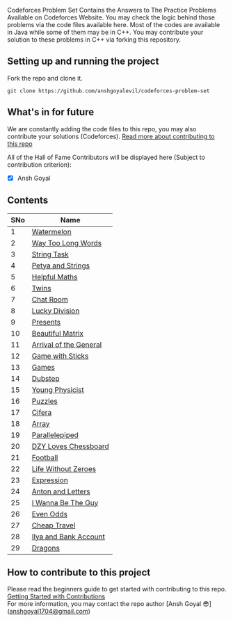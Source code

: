Codeforces Problem Set Contains the Answers to The Practice Problems Available on Codeforces Website. You may check the logic behind those problems via the code files available here.
Most of the codes are available in Java while some of them may be in C++. You may contribute your solution to these problems in C++ via forking this repository.


## Setting up and running the project
Fork the repo and clone it.
```
git clone https://github.com/anshgoyalevil/codeforces-problem-set
```

## What's in for future
We are constantly adding the code files to this repo, you may also contribute your solutions (Codeforces). [Read more about contributing to this repo](https://github.com/anshgoyalevil/codeforces-problem-set#how-to-contribute-to-this-project)

All of the Hall of Fame Contributors will be displayed here (Subject to contribution criterion):

- [x] Ansh Goyal

## Contents
SNo | Name |
----|------|
1 | [Watermelon](https://github.com/anshgoyalevil/codeforces-problem-set/blob/main/Code%20Files%20(Java)/watermelon.java)
2 | [Way Too Long Words](https://github.com/anshgoyalevil/codeforces-problem-set/blob/main/Code%20Files%20(Java)/way-too-long-words.java)
3 | [String Task](https://github.com/anshgoyalevil/codeforces-problem-set/blob/main/Code%20Files%20(Java)/string-task.java)	
4 | [Petya and Strings](https://github.com/anshgoyalevil/codeforces-problem-set/blob/main/Code%20Files%20(Java)/petya-and-strings.java)  	
5 | [Helpful Maths](https://github.com/anshgoyalevil/codeforces-problem-set/blob/main/Code%20Files%20(Java)/helpful-maths.java)
6 | [Twins](https://github.com/anshgoyalevil/codeforces-problem-set/blob/main/Code%20Files%20(Java)/twins.java)
7 | [Chat Room](https://github.com/anshgoyalevil/codeforces-problem-set/blob/main/Code%20Files%20(Java)/chat-room.java)
8 | [Lucky Division](https://github.com/anshgoyalevil/codeforces-problem-set/blob/main/Code%20Files%20(C%2B%2B)/lucky-division.cpp)
9 | [Presents](https://github.com/anshgoyalevil/codeforces-problem-set/blob/main/Code%20Files%20(C%2B%2B)/presents.cpp)
10 | [Beautiful Matrix](https://github.com/anshgoyalevil/codeforces-problem-set/blob/main/Code%20Files%20(Java)/beautiful-matrix.java)
11 | [Arrival of the General](https://github.com/anshgoyalevil/codeforces-problem-set/blob/main/Code%20Files%20(C%2B%2B)/arrival-of-the-general.cpp)	
12 | [Game with Sticks](https://github.com/anshgoyalevil/codeforces-problem-set/blob/main/Code%20Files%20(C%2B%2B)/Game-with-sticks.cpp)  	
13 | [Games](https://github.com/anshgoyalevil/codeforces-problem-set/blob/main/Code%20Files%20(Java)/games.java)
14 | [Dubstep](https://github.com/anshgoyalevil/codeforces-problem-set/blob/main/Code%20Files%20(Java)/dubstep.java)
15 | [Young Physicist](https://github.com/anshgoyalevil/codeforces-problem-set/blob/main/Code%20Files%20(Java)/young-physicist.java)
16 | [Puzzles](https://github.com/anshgoyalevil/codeforces-problem-set/blob/main/Code%20Files%20(Java)/puzzles.java)
17 | [Cifera](https://github.com/anshgoyalevil/codeforces-problem-set/blob/main/Code%20Files%20(Java)/cifera.java)
18 | [Array](https://github.com/anshgoyalevil/codeforces-problem-set/blob/main/Code%20Files%20(Java)/array.java)	
19 | [Parallelepiped](https://github.com/anshgoyalevil/codeforces-problem-set/blob/main/Code%20Files%20(Java)/parallelepiped.java)  	
20 | [DZY Loves Chessboard](https://github.com/anshgoyalevil/codeforces-problem-set/blob/main/Code%20Files%20(Java)/dzy-loves-chessboard.java)
21 | [Football](https://github.com/anshgoyalevil/codeforces-problem-set/blob/main/Code%20Files%20(Java)/football.java)
22 | [Life Without Zeroes](https://github.com/anshgoyalevil/codeforces-problem-set/blob/main/Code%20Files%20(Java)/life-without-zeros.java)
23 | [Expression](https://github.com/anshgoyalevil/codeforces-problem-set/blob/main/Code%20Files%20(Java)/expression.java)
24 | [Anton and Letters](https://github.com/anshgoyalevil/codeforces-problem-set/blob/main/Code%20Files%20(Java)/anton-and-letters.java)	
25 | [I Wanna Be The Guy](https://github.com/anshgoyalevil/codeforces-problem-set/blob/main/Code%20Files%20(Java)/i-wanna-be-the-guy.java)  	
26 | [Even Odds](https://github.com/anshgoyalevil/codeforces-problem-set/blob/main/Code%20Files%20(Java)/even-odds.java)
27 | [Cheap Travel](https://github.com/anshgoyalevil/codeforces-problem-set/blob/main/Code%20Files%20(C%2B%2B)/cheap-travel.cpp)
28 | [Ilya and Bank Account](https://github.com/anshgoyalevil/codeforces-problem-set/blob/main/Code%20Files%20(C%2B%2B)/Ilya-and-bank-account.cpp)
29 | [Dragons](https://github.com/anshgoyalevil/codeforces-problem-set/blob/main/Code%20Files%20(Java)/dragons.java)

## How to contribute to this project
Please read the beginners guide to get started with contributing to this repo.
[Getting Started with Contributions](https://github.com/firstcontributions/first-contributions)
<br>
For more information, you may contact the repo author [Ansh Goyal 😎] (anshgoyal1704@gmail.com)
